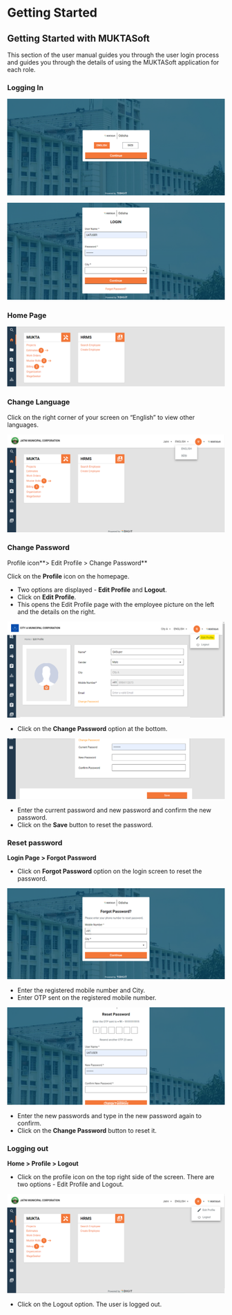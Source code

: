 # Getting Started

## Getting Started with MUKTASoft <a href="#_25ucugk0n5t1" id="_25ucugk0n5t1"></a>

This section of the user manual guides you through the user login process and guides you through the details of using the MUKTASoft application for each role.

### Logging In <a href="#_ak2iff6svn1" id="_ak2iff6svn1"></a>

![](<../../../.gitbook/assets/0 (1) (1).png>)

![](<../../../.gitbook/assets/1 (6).png>)

### Home Page <a href="#_y9ihxiqjb66c" id="_y9ihxiqjb66c"></a>

![](<../../../.gitbook/assets/2 (5).png>)

### Change Language <a href="#_vhz5bczfaqjw" id="_vhz5bczfaqjw"></a>

Click on the right corner of your screen on “English” to view other languages.

![](<../../../.gitbook/assets/3 (1) (1).png>)

### Change Password <a href="#_b8qo749mn030" id="_b8qo749mn030"></a>

Profile icon**> Edit Profile > Change Password**

Click on the **Profile** icon on the homepage.

* &#x20;Two options are displayed - **Edit Profile** and **Logout**.
* Click on **Edit Profile**.
* This opens the Edit Profile page with the employee picture on the left and the details on the right.

![](<../../../.gitbook/assets/4 (1) (1).png>)

* Click on the **Change Password** option at the bottom.

![](<../../../.gitbook/assets/5 (2) (1).png>)

* Enter the current password and new password and confirm the new password.
* Click on the **Save** button to reset the password.

### Reset password <a href="#_c78bky4bw4uc" id="_c78bky4bw4uc"></a>

**Login Page > Forgot Password**

* Click on **Forgot Password** option on the login screen to reset the password.

![](<../../../.gitbook/assets/6 (1) (1).png>)

* Enter the registered mobile number and City.
* Enter OTP sent on the registered mobile number.

![](<../../../.gitbook/assets/7 (1) (1).png>)

* Enter the new passwords and type in the new password again to confirm.
* Click on the **Change Password** button to reset it.

### Logging out <a href="#_viqhetl2a1py" id="_viqhetl2a1py"></a>

**Home > Profile > Logout**

* Click on the profile icon on the top right side of the screen. There are two options - Edit Profile and Logout.

![](<../../../.gitbook/assets/8 (2) (1).png>)

* Click on the Logout option. The user is logged out.
